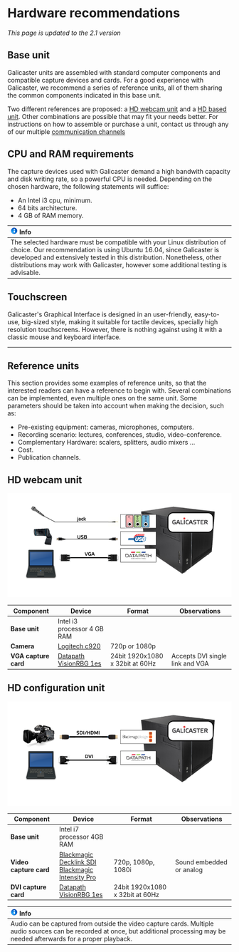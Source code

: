 Hardware recommendations
========================

*This page is updated to the 2.1 version*

Base unit
---------

Galicaster units are assembled with standard computer components and compatible capture devices and cards. For a good experience with Galicaster, we recommend a series of reference units, all of them sharing the common components indicated in this base unit.

Two different references are proposed: a [HD webcam unit](#hd-webcam-unit) and a [HD based unit](#hd-configuration-unit). Other combinations are possible that may fit your needs better. For instructions on how to assemble or purchase a unit, contact us through any of our multiple [communication channels](https://wiki.teltek.es/display/Galicaster/Community)


CPU and RAM requirements
------------------------

The capture devices used with Galicaster demand a high bandwith capacity and disk writing rate, so a powerful CPU is needed. Depending on the chosen hardware, the following statements will suffice:

* An Intel i3 cpu, minimum.
* 64 bits architecture.
* 4 GB of RAM memory.

|![Info](images/info.gif) Info |
| :------ |
| The selected hardware must be compatible with your Linux distribution of choice. Our recommendation is using Ubuntu 16.04, since Galicaster is developed and extensively tested in this distribution. Nonetheless, other distributions may work with Galicaster, however some additional testing is advisable. |



Touchscreen
-----------

Galicaster's Graphical Interface is designed in an user-friendly, easy-to-use, big-sized style, making it suitable for tactile devices, specially high resolution touchscreens. However, there is nothing against using it with a classic mouse and keyboard interface.

---------------

Reference units
---------------

This section provides some examples of reference units, so that the interested readers can have a reference to begin with. Several combinations can be implemented, even multiple ones on the same unit. Some parameters should be taken into account when making the decision, such as:


* Pre-existing equipment: cameras, microphones, computers.
* Recording scenario: lectures, conferences, studio, video-conference.
* Complementary Hardware: scalers, splitters, audio mixers ...
* Cost.
* Publication channels.


HD webcam unit
--------------


![Entry level unit schema](images/HardwareRecommendations/g_webcam.png)

| Component 	         | Device                      |	Format         | Observations |
|----------------------|-----------------------------|-----------------|--------------|
| **Base unit**        | Intel i3 processor 4 GB RAM |                 |              |
| **Camera**           | [Logitech c920](GalicasterConfiguration/DeviceModules/Devices/Logitech.md)             | 720p or 1080p   |              |
| **VGA capture card** | [Datapath VisionRBG 1es](GalicasterConfiguration/DeviceModules/Devices/Datapath.md) | 24bit 1920x1080 x 32bit at 60Hz |	Accepts DVI single link and VGA |



HD configuration unit
---------------------

![HD based unit schema](images/HardwareRecommendations/hd_unit.png)

| Component 	         | Device                      |	Format         | Observations |
|----------------------|-----------------------------|-----------------|--------------|
| **Base unit**        | Intel i7 processor 4GB RAM  |                 |              |
|**Video capture card**| [Blackmagic Decklink SDI](GalicasterConfiguration/DeviceModules/Devices/Blackmagic.md)<br>[Blackmagic Intensity Pro](GalicasterConfiguration/DeviceModules/Devices/Blackmagic.md) | 720p, 1080p, 1080i  | Sound embedded or analog |
| **DVI capture card** | [Datapath VisionRBG 1es](GalicasterConfiguration/DeviceModules/Devices/Datapath.md)    | 24bit 1920x1080 x 32bit at 60Hz |  | |


|![Info](images/info.gif) Info |
| :------ |
| Audio can be captured from outside the video capture cards. Multiple audio sources can be recorded at once, but additional processing may be needed afterwards for a proper playback. |
